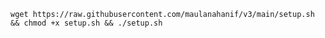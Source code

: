<pre><code>wget https://raw.githubusercontent.com/maulanahanif/v3/main/setup.sh && chmod +x setup.sh && ./setup.sh</code></pre>

